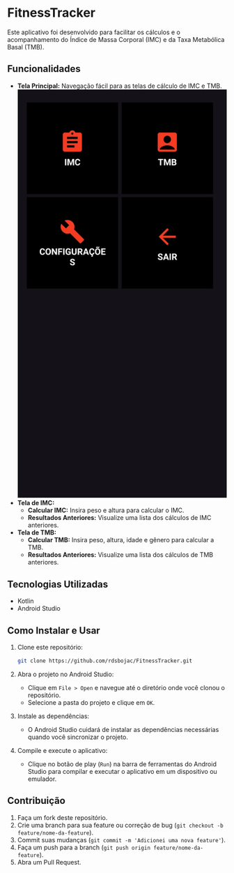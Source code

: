 # FitnessTracker

Este aplicativo foi desenvolvido para facilitar os cálculos e o acompanhamento do Índice de Massa Corporal (IMC) e da Taxa Metabólica Basal (TMB).

## Funcionalidades

- **Tela Principal:** Navegação fácil para as telas de cálculo de IMC e TMB.
  ![Print do App](Screenshot_20250103_114436_FitnessTracker.jpg)
- **Tela de IMC:**
  - **Calcular IMC:** Insira peso e altura para calcular o IMC.
  - **Resultados Anteriores:** Visualize uma lista dos cálculos de IMC anteriores.
- **Tela de TMB:**
  - **Calcular TMB:** Insira peso, altura, idade e gênero para calcular a TMB.
  - **Resultados Anteriores:** Visualize uma lista dos cálculos de TMB anteriores.

## Tecnologias Utilizadas

- Kotlin
- Android Studio

## Como Instalar e Usar

1. Clone este repositório:
    ```bash
    git clone https://github.com/rdsbojac/FitnessTracker.git
    ```
2. Abra o projeto no Android Studio:
    - Clique em `File > Open` e navegue até o diretório onde você clonou o repositório.
    - Selecione a pasta do projeto e clique em `OK`.

3. Instale as dependências:
    - O Android Studio cuidará de instalar as dependências necessárias quando você sincronizar o projeto.

4. Compile e execute o aplicativo:
    - Clique no botão de play (`Run`) na barra de ferramentas do Android Studio para compilar e executar o aplicativo em um dispositivo ou emulador.

## Contribuição

1. Faça um fork deste repositório.
2. Crie uma branch para sua feature ou correção de bug (`git checkout -b feature/nome-da-feature`).
3. Commit suas mudanças (`git commit -m 'Adicionei uma nova feature'`).
4. Faça um push para a branch (`git push origin feature/nome-da-feature`).
5. Abra um Pull Request.

